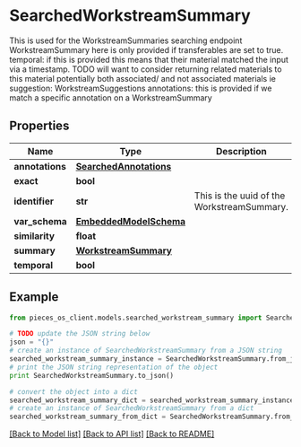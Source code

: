 # SearchedWorkstreamSummary

This is used for the WorkstreamSummaries searching endpoint  WorkstreamSummary here is only provided if transferables are set to true.  temporal: if this is provided this means that their material matched the input via a timestamp.  TODO will want to consider returning related materials to this material potentially both associated/ and not associated materials ie suggestion: WorkstreamSuggestions  annotations: this is provided if we match a specific annotation on a WorkstreamSummary

## Properties
Name | Type | Description | Notes
------------ | ------------- | ------------- | -------------
**annotations** | [**SearchedAnnotations**](SearchedAnnotations.md) |  | [optional] 
**exact** | **bool** |  | 
**identifier** | **str** | This is the uuid of the WorkstreamSummary. | 
**var_schema** | [**EmbeddedModelSchema**](EmbeddedModelSchema.md) |  | [optional] 
**similarity** | **float** |  | 
**summary** | [**WorkstreamSummary**](WorkstreamSummary.md) |  | [optional] 
**temporal** | **bool** |  | [optional] 

## Example

```python
from pieces_os_client.models.searched_workstream_summary import SearchedWorkstreamSummary

# TODO update the JSON string below
json = "{}"
# create an instance of SearchedWorkstreamSummary from a JSON string
searched_workstream_summary_instance = SearchedWorkstreamSummary.from_json(json)
# print the JSON string representation of the object
print SearchedWorkstreamSummary.to_json()

# convert the object into a dict
searched_workstream_summary_dict = searched_workstream_summary_instance.to_dict()
# create an instance of SearchedWorkstreamSummary from a dict
searched_workstream_summary_from_dict = SearchedWorkstreamSummary.from_dict(searched_workstream_summary_dict)
```
[[Back to Model list]](../README.md#documentation-for-models) [[Back to API list]](../README.md#documentation-for-api-endpoints) [[Back to README]](../README.md)



